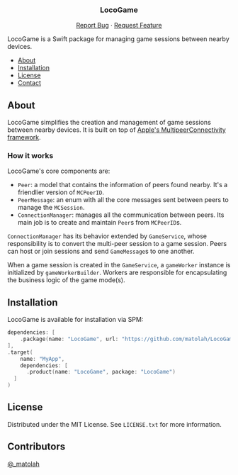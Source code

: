 <a name="readme-top"></a>

<div align="center">
  <h3 align="center">LocoGame</h3>

  <p align="center">
    <a href="https://github.com/matolah/taksi-br/taksi-swift/issues">Report Bug</a>
    ·
    <a href="https://github.com/matolah/taksi-br/taksi-swift/issues">Request Feature</a>
  </p>
</div>

LocoGame is a Swift package for managing game sessions between nearby devices.
- [About](#about)
- [Installation](#installation)
- [License](#license)
- [Contact](#contact)

## About

LocoGame simplifies the creation and management of game sessions between nearby devices. It is built on top of [Apple's MultipeerConnectivity framework](https://developer.apple.com/documentation/multipeerconnectivity).

### How it works

LocoGame's core components are:

- `Peer`: a model that contains the information of peers found nearby. It's a friendlier version of `MCPeerID`.
- `PeerMessage`: an enum with all the core messages sent between peers to manage the `MCSession`.
- `ConnectionManager`: manages all the communication between peers. Its main job is to create and maintain `Peer`s from `MCPeerID`s.

`ConnectionManager` has its behavior extended by `GameService`, whose responsibility is to convert the multi-peer session to a game session. Peers can host or join sessions and send `GameMessage`s to one another.

When a game session is created in the `GameService`, a `gameWorker` instance is initialized by `gameWorkerBuilder`. Workers are responsible for encapsulating the business logic of the game mode(s).

## Installation

LocoGame is available for installation via SPM:

```swift
dependencies: [
    .package(name: "LocoGame", url: "https://github.com/matolah/LocoGame", .upToNextMajor(from: "1.0.0")),
],
.target(
    name: "MyApp",
    dependencies: [
      .product(name: "LocoGame", package: "LocoGame")
  ]
)
```

## License

Distributed under the MIT License. See `LICENSE.txt` for more information.

## Contributors

[@_matolah](https://twitter.com/_matolah)
